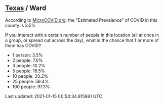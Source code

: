 
## [Texas](/united-states/texas) / Ward

According to [MicroCOVID.org](http://microcovid.org),
the "Estimated Prevalence" of COVID in this county is 3.5%

If you interact with a certain number of people in this location
(all at once in a group, or spread out across the day), what is the chance that
1 or more of them has COVID?

- 1 person: 3.5%
- 2 people: 7.0%
- 3 people: 10.2%
- 5 people: 16.5%
- 10 people: 30.2%
- 25 people: 59.4%
- 100 people: 97.3%

Last updated: 2021-01-15 00:54:34.915861 UTC
